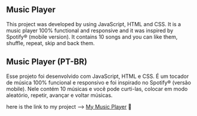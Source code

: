 ## Music Player

This project was developed by using JavaScript, HTML and CSS. It is a music player 100% functional and responsive and it was inspired by
Spotify® (mobile version). It contains 10 songs and you can like them, shuffle, repeat, skip and back them.

## Music Player (PT-BR)

Esse projeto foi desenvolvido com JavaScript, HTML e CSS. É um tocador de música 100% funcional e responsivo e foi inspirado no Spotify® 
(versão mobile). Nele contém 10 músicas e você pode curti-las, colocar em modo aleatório, repetir, avançar e voltar músicas.

 here is the link to my project --> <a href= "https://itsale-o.github.io/music-player/">My Music Player</a> :musical_note: 
